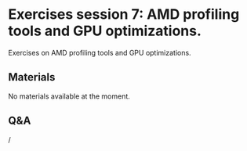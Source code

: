 # Exercises session 7: AMD profiling tools and GPU optimizations.

Exercises on AMD profiling tools and GPU optimizations.


## Materials

No materials available at the moment.

<!--
-   [Basic examples](https://hackmd.io/@sfantao/lumi-training-oslo2024-basic-examples)

    Local copy as as [HTML file](https://462000265.lumidata.eu/paow-20240611/files/LUMI-paow-20240611-basic-examples.html)[^1]
    or as as [MHTML file](https://462000265.lumidata.eu/paow-20240611/files/LUMI-paow-20240611-basic-examples.mhtml)[^2]

-   [Advanced Omnitrace examples](https://hackmd.io/@sfantao/lumi-training-oslo2024-advanced-omnitrace)

    Local copy as as [HTML file](https://462000265.lumidata.eu/paow-20240611/files/LUMI-paow-20240611-advanced-omnitrace-examples.html)[^1]
    or as as [MHTML file](https://462000265.lumidata.eu/paow-20240611/files/LUMI-paow-20240611-advanced-omnitrace-examples.mhtml)[^2]

[^1]: Single-page HTML with embedded figures, but some layout issues.

[^2]: Supported by several Chromium-based browsers, but currently due 
to the way the pages are served, the page will be downloaded.
-->

## Q&A

/
